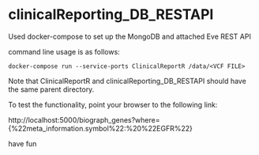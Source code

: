 # clinicalReporting_DB_RESTAPI
Used docker-compose to set up the MongoDB and attached Eve REST API

command line usage is as follows:

```docker-compose run --service-ports ClinicalReportR /data/<VCF FILE>```

Note that ClinicalReportR and clinicalReporting_DB_RESTAPI should have the same parent directory.

To test the functionality, point your browser to the following link:

http://localhost:5000/biograph_genes?where={%22meta_information.symbol%22:%20%22EGFR%22}


have fun
